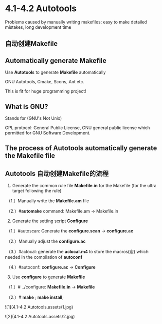 # 4.1-4.2 Autotools

Problems caused by manually writing makefiles: easy to make detailed mistakes, long development time

## 自动创建Makefile

## Automatically generate Makefile

Use **Autotools** to generate **Makefile** automatically

GNU Autotools, Cmake, Scons, Ant etc.

This is fit for huge programming project!

## What is GNU?

Stands for (GNU's Not Unix)

GPL protocol: General Public License, GNU general public license which permitted for GNU Software Development.

## The process of Autotools automatically generate the Makefile file

## Autotools 自动创建Makefile的流程

1. Generate the common rule file **Makefile.in** for the Makefile (for  the ultra target following the rule)

​		（1.）Manually write the **Makefile.am** file

​		（2.）#**automake** command: Makefile.am -> Makefile.in

2. Generate the setting script **Configure**

​		（1.）#autoscan: Generate the **configure.scan** -> **configure.ac**

​		（2.）Manually adjust the **configure.ac**

​		（3.）#aclocal: generate the **aclocal.m4** to store the macros(宏) which needed in the compilation of **autoconf**

​		（4.）#autoconf: **configure.ac** -> **Configure**

3. Use **configure** to generate **Makefile**

​		（1.）# ../configure: **Makefile.in** -> **Makefile**

​		（2.）# **make** ; **make install**;

![1](4.1-4.2 Autotools.assets/1.jpg)

![2](4.1-4.2 Autotools.assets/2.jpg)